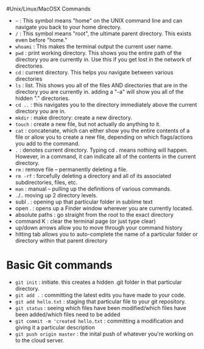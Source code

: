 #Unix/Linux/MacOSX Commands
* `~` : This symbol means "home" on the UNIX command line and can navigate you back to your home directory.
* `/` : This symbol means "root", the ultimate parent directory. This exists even before "home."
* `whoami` : This makes the terminal output the current user name.
* `pwd` : print working directory. This shows you the entire path of the directory you are currently in. Use this if you get lost in the network of directories.
* `cd` : current directory. This helps you navigate between various directories
* `ls` :  list. This shows you all of the files AND directories that are in the directory you are currently in. adding a "-a" will show you all of the hidden "." directories.
* `cd ..` : this navigates you to the directory immediately above the current directory you are in.
* `mkdir` : make directory: create a new directory.
* `touch` : create a new file, but not actually do anything to it.
* `cat` : concatenate, which can either show you the entire contents of a file or allow you to create a new file, depending on which flags/actions you add to the command.
* `.` : denotes current directory. Typing cd . means nothing will happen. However, in a command, it can indicate all of the contents in the current directory.
* `rm` : remove file – permanently deleting a file.
* `rm -rf` : forcefully deleting a directory and all of its associated subdirectories, files, etc.
* `man` : manual – pulling up the definitions of various commands.
* ../.. moving up 2 directory levels.
* subl . : opening up that particular folder in sublime text
* open . : opens up a Finder window wherever you are currently located.
* absolute paths : go straight from the root to the exact directory
* command K : clear the terminal page (or just type clear)
* up/down arrows allow you to move through your command history
* hitting tab allows you to auto-complete the name of a particular folder or directory within that parent directory

# Basic Git commands
* `git init` : initiate. this creates a hidden .git folder in that particular directory.
* `git add .` : committing the latest edits you have made to your code.
* `git add hello.txt` : staging that particular file to your git repository.
* `git status` : seeing which files have been modified/which files have been added/which files need to be added
* `git commit -m 'created hello.txt` : committing a modification and giving it a particular description
* `git push origin master` : the inital push of whatever you're working on to the cloud server.